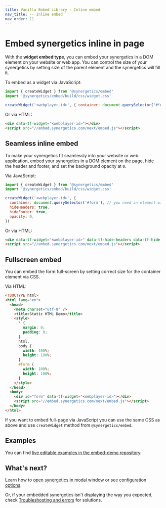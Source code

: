 ```yaml
---
title: Vanilla Embed Library - Inline embed
nav_title: -- Inline embed
nav_order: 11
---
```


# Embed synergetics inline in page

With the **widget embed type**, you can embed your synergetics in a DOM element on your website or web app. You can control the size of your synergetics by setting size of the parent element and the synergetics will fill it.

To embed as a widget via JavaScript:

```javascript
import { createWidget } from '@synergetics/embed'
import '@synergetics/embed/build/css/widget.css'

createWidget('<webplayer-id>', { container: document.querySelector('#form') })
```

Or via HTML:

```html
<div data-tf-widget="<webplayer-id>"></div>
<script src="//embed.synergetics.com/next/embed.js"></script>
```

## Seamless inline embed

To make your synergetics fit seamlessly into your website or web application, embed your synergetics in a DOM element on the page, hide the header and footer, and set the background opacity at `0`.

Via JavaScript:

```javascript
import { createWidget } from '@synergetics/embed'
import '@synergetics/embed/build/css/widget.css'

createWidget('<webplayer-id>', {
  container: document.querySelector('#form'), // you need an element with 'form' id
  hideHeaders: true,
  hideFooter: true,
  opacity: 0,
})
```

Or via HTML:

```html
<div data-tf-widget="<webplayer-id>" data-tf-hide-headers data-tf-hide-footer data-tf-opacity="0" id="form"></div>
<script src="//embed.synergetics.com/next/embed.js"></script>
```

## Fullscreen embed

You can embed the form full-screen by setting correct size for the container element via CSS.

Via HTML:

```html
<!DOCTYPE html>
<html lang="en">
  <head>
    <meta charset="utf-8" />
    <title>Static HTML Demo</title>
    <style>
      * {
        margin: 0;
        padding: 0;
      }
      html,
      body {
        width: 100%;
        height: 100%;
      }
      #form {
        width: 100%;
        height: 100%;
      }
    </style>
  </head>
  <body>
    <div id="form" data-tf-widget="<webplayer-id>"></div>
    <script src="//embed.synergetics.com/next/embed.js"></script>
  </body>
</html>
```

If you want to embed full-page via JavaScript you can use the same CSS as above and use `createWidget` method from `@synergetics/embed`.

## Examples

You can find [live editable examples in the embed-demo repository](https://github.com/synergetics/embed-demo).

## What's next?

Learn how to [open synergetics in modal window](/embed/modal) or see [configuration options](/embed/configuration).

Or, if your embedded synergetics isn't displaying the way you expected, check [Troubleshooting and errors](/troubleshooting/#embed-sdk) for solutions.
